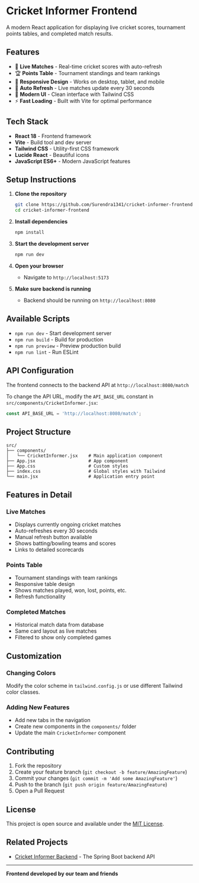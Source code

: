 # Cricket Informer Frontend

A modern React application for displaying live cricket scores, tournament points tables, and completed match results.

## Features

- 🏏 **Live Matches** - Real-time cricket scores with auto-refresh
- 🏆 **Points Table** - Tournament standings and team rankings
- 📱 **Responsive Design** - Works on desktop, tablet, and mobile
- 🔄 **Auto Refresh** - Live matches update every 30 seconds
- 🎨 **Modern UI** - Clean interface with Tailwind CSS
- ⚡ **Fast Loading** - Built with Vite for optimal performance

## Tech Stack

- **React 18** - Frontend framework
- **Vite** - Build tool and dev server
- **Tailwind CSS** - Utility-first CSS framework
- **Lucide React** - Beautiful icons
- **JavaScript ES6+** - Modern JavaScript features

## Setup Instructions

1. **Clone the repository**
   ```bash
   git clone https://github.com/Surendra1341/cricket-informer-frontend.git
   cd cricket-informer-frontend
   ```

2. **Install dependencies**
   ```bash
   npm install
   ```

3. **Start the development server**
   ```bash
   npm run dev
   ```

4. **Open your browser**
   - Navigate to `http://localhost:5173`

5. **Make sure backend is running**
   - Backend should be running on `http://localhost:8080`

## Available Scripts

- `npm run dev` - Start development server
- `npm run build` - Build for production
- `npm run preview` - Preview production build
- `npm run lint` - Run ESLint

## API Configuration

The frontend connects to the backend API at `http://localhost:8080/match`

To change the API URL, modify the `API_BASE_URL` constant in `src/components/CricketInformer.jsx`:

```javascript
const API_BASE_URL = 'http://localhost:8080/match';
```

## Project Structure

```
src/
├── components/
│   └── CricketInformer.jsx    # Main application component
├── App.jsx                    # App component
├── App.css                    # Custom styles
├── index.css                  # Global styles with Tailwind
└── main.jsx                   # Application entry point
```

## Features in Detail

### Live Matches
- Displays currently ongoing cricket matches
- Auto-refreshes every 30 seconds
- Manual refresh button available
- Shows batting/bowling teams and scores
- Links to detailed scorecards

### Points Table
- Tournament standings with team rankings
- Responsive table design
- Shows matches played, won, lost, points, etc.
- Refresh functionality

### Completed Matches
- Historical match data from database
- Same card layout as live matches
- Filtered to show only completed games

## Customization

### Changing Colors
Modify the color scheme in `tailwind.config.js` or use different Tailwind color classes.

### Adding New Features
- Add new tabs in the navigation
- Create new components in the `components/` folder
- Update the main `CricketInformer` component

## Contributing

1. Fork the repository
2. Create your feature branch (`git checkout -b feature/AmazingFeature`)
3. Commit your changes (`git commit -m 'Add some AmazingFeature'`)
4. Push to the branch (`git push origin feature/AmazingFeature`)
5. Open a Pull Request

## License

This project is open source and available under the [MIT License](LICENSE).

## Related Projects

- [Cricket Informer Backend](https://github.com/Surendra1341/cricket-informer-backend) - The Spring Boot backend API

---

**Frontend developed by our team and friends**

